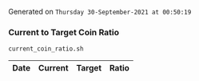 Generated on `Thursday 30-September-2021 at 00:50:19`

### Current to Target Coin Ratio
`current_coin_ratio.sh`

Date|Current|Target|Ratio
---|---|---|---
